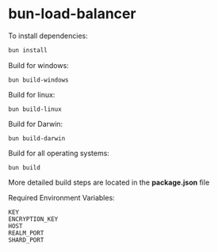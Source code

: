 # bun-load-balancer

To install dependencies:

```bash
bun install
```

Build for windows:
```
bun build-windows
```

Build for linux:
```
bun build-linux
```

Build for Darwin:
```
bun build-darwin
```

Build for all operating systems:
```
bun build
```

More detailed build steps are located in the **package.json** file

Required Environment Variables:
```
KEY
ENCRYPTION_KEY
HOST
REALM_PORT
SHARD_PORT
```